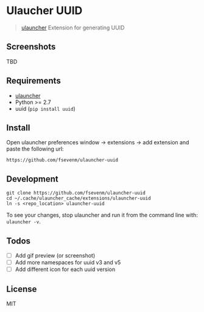 # Ulaucher UUID

> [ulauncher](https://ulauncher.io/) Extension for generating UUID

## Screenshots
TBD

## Requirements

* [ulauncher](https://ulauncher.io/)
* Python >= 2.7
* uuid (`pip install uuid`)

## Install

Open ulauncher preferences window -> extensions -> add extension and paste the following url:

```https://github.com/fsevenm/ulauncher-uuid```
 

## Development

```
git clone https://github.com/fsevenm/ulauncher-uuid
cd ~/.cache/ulauncher_cache/extensions/ulauncher-uuid
ln -s <repo_location> ulauncher-uuid
```

To see your changes, stop ulauncher and run it from the command line with: ```ulauncher -v```.

## Todos
- [ ] Add gif preview (or screenshot)
- [ ] Add more namespaces for uuid v3 and v5
- [ ] Add different icon for each uuid version 

## License 

MIT
